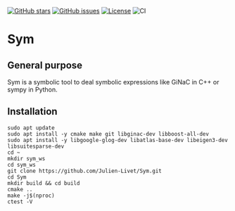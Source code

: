 [![GitHub stars](https://img.shields.io/github/stars/Julien-Livet/Sym.svg)](https://github.com/Julien-Livet/Sym/stargazers)
[![GitHub issues](https://img.shields.io/github/issues/Julien-Livet/Sym.svg)](https://github.com/Julien-Livet/Sym/issues)
[![License](https://img.shields.io/github/license/Julien-Livet/Sym.svg)](LICENSE)
![CI](https://github.com/Julien-Livet/Sym/actions/workflows/build.yml/badge.svg)

# Sym

## General purpose

Sym is a symbolic tool to deal symbolic expressions like GiNaC in C++ or sympy in Python.

## Installation

```
sudo apt update
sudo apt install -y cmake make git libginac-dev libboost-all-dev
sudo apt install -y libgoogle-glog-dev libatlas-base-dev libeigen3-dev libsuitesparse-dev
cd ~
mkdir sym_ws
cd sym_ws
git clone https://github.com/Julien-Livet/Sym.git
cd Sym
mkdir build && cd build
cmake ..
make -j$(nproc)
ctest -V
```
